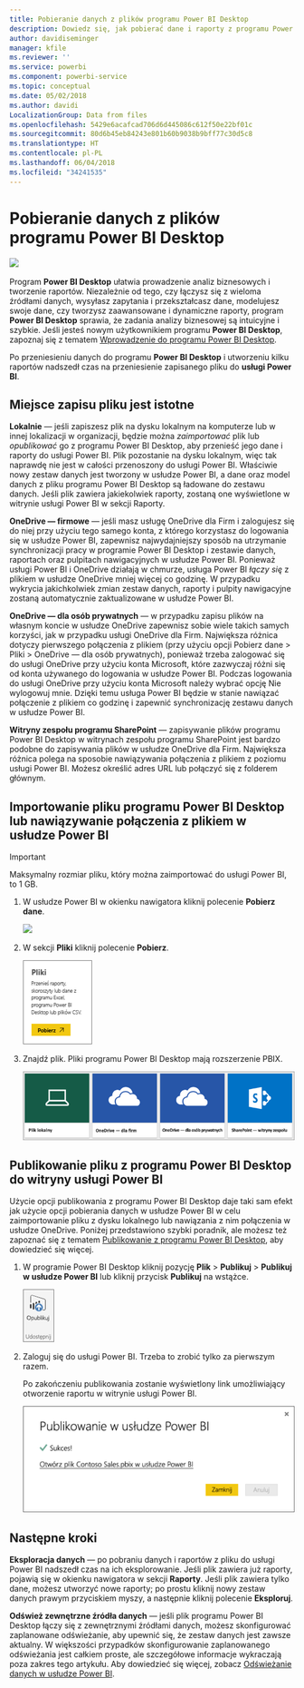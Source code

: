 ```yaml
---
title: Pobieranie danych z plików programu Power BI Desktop
description: Dowiedz się, jak pobierać dane i raporty z programu Power BI Desktop do usługi Power BI
author: davidiseminger
manager: kfile
ms.reviewer: ''
ms.service: powerbi
ms.component: powerbi-service
ms.topic: conceptual
ms.date: 05/02/2018
ms.author: davidi
LocalizationGroup: Data from files
ms.openlocfilehash: 5429e6acafcad706d6d445086c612f50e22bf01c
ms.sourcegitcommit: 80d6b45eb84243e801b60b9038b9bff77c30d5c8
ms.translationtype: HT
ms.contentlocale: pl-PL
ms.lasthandoff: 06/04/2018
ms.locfileid: "34241535"
---
```

# <a name="get-data-from-power-bi-desktop-files"></a>Pobieranie danych z plików programu Power BI Desktop
![](media/service-desktop-files/pbid_file_icon.png)

Program **Power BI Desktop** ułatwia prowadzenie analiz biznesowych i tworzenie raportów. Niezależnie od tego, czy łączysz się z wieloma źródłami danych, wysyłasz zapytania i przekształcasz dane, modelujesz swoje dane, czy tworzysz zaawansowane i dynamiczne raporty, program **Power BI Desktop** sprawia, że zadania analizy biznesowej są intuicyjne i szybkie. Jeśli jesteś nowym użytkownikiem programu **Power BI Desktop**, zapoznaj się z tematem [Wprowadzenie do programu Power BI Desktop](desktop-getting-started.md).

Po przeniesieniu danych do programu **Power BI Desktop** i utworzeniu kilku raportów nadszedł czas na przeniesienie zapisanego pliku do **usługi Power BI**.

## <a name="where-your-file-is-saved-makes-a-difference"></a>Miejsce zapisu pliku jest istotne
**Lokalnie** — jeśli zapiszesz plik na dysku lokalnym na komputerze lub w innej lokalizacji w organizacji, będzie można *zaimportować* plik lub *opublikować* go z programu Power BI Desktop, aby przenieść jego dane i raporty do usługi Power BI. Plik pozostanie na dysku lokalnym, więc tak naprawdę nie jest w całości przenoszony do usługi Power BI. Właściwie nowy zestaw danych jest tworzony w usłudze Power BI, a dane oraz model danych z pliku programu Power BI Desktop są ładowane do zestawu danych. Jeśli plik zawiera jakiekolwiek raporty, zostaną one wyświetlone w witrynie usługi Power BI w sekcji Raporty.

**OneDrive — firmowe** — jeśli masz usługę OneDrive dla Firm i zalogujesz się do niej przy użyciu tego samego konta, z którego korzystasz do logowania się w usłudze Power BI, zapewnisz najwydajniejszy sposób na utrzymanie synchronizacji pracy w programie Power BI Desktop i zestawie danych, raportach oraz pulpitach nawigacyjnych w usłudze Power BI. Ponieważ usługi Power BI i OneDrive działają w chmurze, usługa Power BI *łączy się* z plikiem w usłudze OneDrive mniej więcej co godzinę. W przypadku wykrycia jakichkolwiek zmian zestaw danych, raporty i pulpity nawigacyjne zostaną automatycznie zaktualizowane w usłudze Power BI.

**OneDrive — dla osób prywatnych** — w przypadku zapisu plików na własnym koncie w usłudze OneDrive zapewnisz sobie wiele takich samych korzyści, jak w przypadku usługi OneDrive dla Firm. Największa różnica dotyczy pierwszego połączenia z plikiem (przy użyciu opcji Pobierz dane > Pliki > OneDrive — dla osób prywatnych), ponieważ trzeba zalogować się do usługi OneDrive przy użyciu konta Microsoft, które zazwyczaj różni się od konta używanego do logowania w usłudze Power BI. Podczas logowania do usługi OneDrive przy użyciu konta Microsoft należy wybrać opcję Nie wylogowuj mnie. Dzięki temu usługa Power BI będzie w stanie nawiązać połączenie z plikiem co godzinę i zapewnić synchronizację zestawu danych w usłudze Power BI.

**Witryny zespołu programu SharePoint** — zapisywanie plików programu Power BI Desktop w witrynach zespołu programu SharePoint jest bardzo podobne do zapisywania plików w usłudze OneDrive dla Firm. Największa różnica polega na sposobie nawiązywania połączenia z plikiem z poziomu usługi Power BI. Możesz określić adres URL lub połączyć się z folderem głównym.

## <a name="import-or-connect-to-a-power-bi-desktop-file-from-power-bi"></a>Importowanie pliku programu Power BI Desktop lub nawiązywanie połączenia z plikiem w usłudze Power BI
>[!IMPORTANT]
>Maksymalny rozmiar pliku, który można zaimportować do usługi Power BI, to 1 GB.

1. W usłudze Power BI w okienku nawigatora kliknij polecenie **Pobierz dane**.
   
   ![](media/service-desktop-files/pbid_get_data_button.png)
2. W sekcji **Pliki** kliknij polecenie **Pobierz**.
   
   ![](media/service-desktop-files/pbid_files_get.png)
3. Znajdź plik. Pliki programu Power BI Desktop mają rozszerzenie PBIX.
   
   ![](media/service-desktop-files/pbid_find_your_file.png)

## <a name="publish-a-file-from-power-bi-desktop-to-your-power-bi-site"></a>Publikowanie pliku z programu Power BI Desktop do witryny usługi Power BI
Użycie opcji publikowania z programu Power BI Desktop daje taki sam efekt jak użycie opcji pobierania danych w usłudze Power BI w celu zaimportowanie pliku z dysku lokalnego lub nawiązania z nim połączenia w usłudze OneDrive.  Poniżej przedstawiono szybki poradnik, ale możesz też zapoznać się z tematem [Publikowanie z programu Power BI Desktop](desktop-upload-desktop-files.md), aby dowiedzieć się więcej.

1. W programie Power BI Desktop kliknij pozycję **Plik** > **Publikuj** > **Publikuj w usłudze Power BI** lub kliknij przycisk **Publikuj** na wstążce.
   
   ![](media/service-desktop-files/pbid_publish.png)
2. Zaloguj się do usługi Power BI. Trzeba to zrobić tylko za pierwszym razem.
   
   Po zakończeniu publikowania zostanie wyświetlony link umożliwiający otworzenie raportu w witrynie usługi Power BI.
   
   ![](media/service-desktop-files/pbid_publishing.png)

## <a name="next-steps"></a>Następne kroki
**Eksploracja danych** — po pobraniu danych i raportów z pliku do usługi Power BI nadszedł czas na ich eksplorowanie. Jeśli plik zawiera już raporty, pojawią się w okienku nawigatora w sekcji **Raporty**. Jeśli plik zawiera tylko dane, możesz utworzyć nowe raporty; po prostu kliknij nowy zestaw danych prawym przyciskiem myszy, a następnie kliknij polecenie **Eksploruj**.

**Odśwież zewnętrzne źródła danych** — jeśli plik programu Power BI Desktop łączy się z zewnętrznymi źródłami danych, możesz skonfigurować zaplanowane odświeżanie, aby upewnić się, że zestaw danych jest zawsze aktualny. W większości przypadków skonfigurowanie zaplanowanego odświeżania jest całkiem proste, ale szczegółowe informacje wykraczają poza zakres tego artykułu. Aby dowiedzieć się więcej, zobacz [Odświeżanie danych w usłudze Power BI](refresh-data.md).

